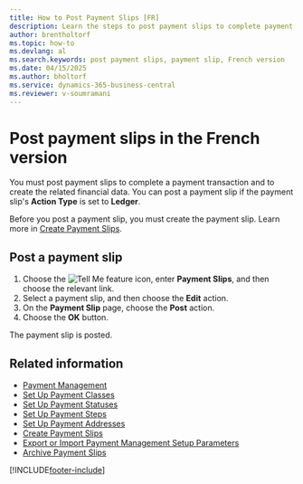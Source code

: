 ```yaml
---
title: How to Post Payment Slips [FR]
description: Learn the steps to post payment slips to complete payment transactions and create the associated financial data.
author: brentholtorf
ms.topic: how-to
ms.devlang: al
ms.search.keywords: post payment slips, payment slip, French version
ms.date: 04/15/2025
ms.author: bholtorf
ms.service: dynamics-365-business-central
ms.reviewer: v-soumramani
---
```


# Post payment slips in the French version

You must post payment slips to complete a payment transaction and to create the related financial data. You can post a payment slip if the payment slip's **Action Type** is set to **Ledger**.  

Before you post a payment slip, you must create the payment slip. Learn more in [Create Payment Slips](how-to-create-payment-slips.md).  

## Post a payment slip  

1. Choose the ![Tell Me feature](../../media/ui-search/search_small.png "Tell me what you want to do") icon, enter **Payment Slips**, and then choose the relevant link.  
1. Select a payment slip, and then choose the **Edit** action.  
1. On the **Payment Slip** page, choose the **Post** action.  
1. Choose the **OK** button.  

The payment slip is posted.  

## Related information

- [Payment Management](payment-management.md)
- [Set Up Payment Classes](how-to-set-up-payment-classes.md)
- [Set Up Payment Statuses](/dynamics365/business-central/LocalFunctionality/France/how-to-set-up-payment-classes)
- [Set Up Payment Steps](/dynamics365/business-central/LocalFunctionality/France/how-to-set-up-payment-classes)
- [Set Up Payment Addresses](how-to-set-up-payment-addresses.md)
- [Create Payment Slips](how-to-create-payment-slips.md)
- [Export or Import Payment Management Setup Parameters](how-to-export-or-import-payment-management-setup-parameters.md)
- [Archive Payment Slips](how-to-archive-payment-slips.md)

[!INCLUDE[footer-include](../../includes/footer-banner.md)]
